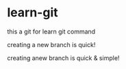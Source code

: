 learn-git
=========

this a git for learn git command

creating a new branch is quick!

creating anew branch is quick & simple!

